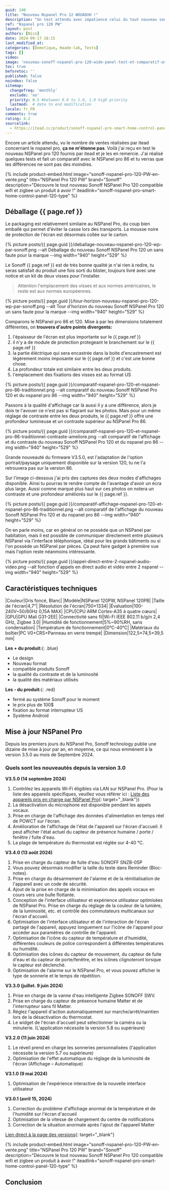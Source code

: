 ```yaml
---
guid: 140
title: "Nouveau Nspanel Pro 12 WOUAOUH !"
description: "Un test attendu avec impatience celui du tout nouveau sonoff Nspanel pro 120 PW, un format qui fait l'unanimité mais il n'y a pas que la taille qui compte. Je vais tu t'en doute le comparer au NsPanel Pro 86"
ref: "Nspanel pro 120 PW"
layout: post
authors: [Nico]
date: 2024-09-17 18:15
last_modified_at: 
categories: [Domotique, Haade-lab, Tests]
tags: []
video: 
image: 'nouveau-sonoff-nspanel-pro-120-wide-panel-test-et-comparatif-avec-version-86.png'
toc: true
beforetoc: ''
published: false
noindex: false
sitemap:
  changefreq: 'monthly'
  exclude: 'no'
  priority: 0.5 #between 0.0 to 1.0, 1.0 high priority
  lastmod:  # date to end modification
locale: fr_FR
comments: true
rating: 4.2 
sourcelink:
  - https://itead.cc/product/sonoff-nspanel-pro-smart-home-control-panel-120-type/ref/122/
---
```


Encore un article attendu, vu le nombre de ventes réalisées par itead concernant le nspanel pro, **ça ne m'étonne pas**. Voilà j'ai reçu en test le nouveau NSPanel pro 120 fournis par itead et je les en remercie. J'ai réalisé quelques tests et fait un comparatif avec le NSPanel pro 86 et tu verras que les différences ne sont pas des moindres.

{% include product-embed.html image="sonoff-nspanel-pro-120-PW-en-vente.png" title="NSPanel Pro 120 PW" brand="Sonoff" description="Découvre le tout nouveau Sonoff NSPanel Pro 120 compatible wifi et zigbee un produit à avoir !" iteadlink="sonoff-nspanel-pro-smart-home-control-panel-120-type" %}

## Déballage {{ page.ref }}

Le packaging est relativement similaire au NSPanel Pro, du coup bien emballé qui permet d'éviter la casse lors des transports. La mousse noire de protection de l'écran est désormais collée sur le carton.

{% picture posts/{{ page.guid }}/deballage-nouveau-nspanel-pro-120-wp-par-sonoff.png --alt Déballage du nouveau Sonoff NSPanel Pro 120 un sans faute pour la marque --img width="940" height="529" %}

Le Sonoff {{ page.ref }} est de très bonne qualité je n'ai rien à redire, tu seras satisfait du produit une fois sorti du blister, toujours livré avec une notice et un kit de deux visses pour l'installer.

> Attention l'emplacement des visses et aux normes américaines, le reste est aux normes européennes.

{% picture posts/{{ page.guid }}/tour-horizon-nouveau-nspanel-pro-120-wp-par-sonoff.png --alt Tour d'horizon du nouveau Sonoff NSPanel Pro 120 un sans faute pour la marque --img width="940" height="529" %}

Comparons le NSPanel pro 86 et 120. Mise à par les dimensions totalement différentes, on **trouvera d'autre points divergents:**

1. l'épaisseur de l'écran est plus importante sur le {{ page.ref }}
2. il n'y a de module de protection protegeant le branchement sur le {{ page.ref }}
3. la partie éléctrique qui sera encastrée dans la boite d'encastrement est légèrement moins imposante sur le {{ page.ref }} et c'est une bonne chose.
4. La profondeur totale est similaire entre les deux produits.
5. l'emplacement des fixations des visses est au format US

{% picture posts/{{ page.guid }}/comparatif-nspanel-pro-120-et-nspanel-pro-86-traditionnel.png --alt comparatif du nouveau Sonoff NSPanel Pro 120 et du nspanel pro 86 --img width="940" height="529" %}

Passons à la qualité d'affichage car là aussi il y a une différence, alors je dois te l'avouer ce n'est pas si flagrant sur les photos. 
Mais pour un même réglage de contraste entre les deux produits, le {{ page.ref }} offre une profondeur lumineuse et un contraste supérieur au NSPanel Pro 86.

{% picture posts/{{ page.guid }}/comparatif-nspanel-pro-120-et-nspanel-pro-86-traditionnel-contraste-ameliore.png --alt comparatif de l'affichage et du contraste du nouveau Sonoff NSPanel Pro 120 et du nspanel pro 86 --img width="940" height="529" %}

Grande nouveauté du firmware V3.5.0, est l'adaptation de l'option portrait/paysage uniquement disponible sur la version 120, tu ne l'a retrouvera pas sur la version 86.

Sur l'image ci-dessous j'ai pris des captures des deux modes d'affichages disponible. Ainsi tu pourras te rendre compte de l'avantage d'avoir un écra plus large. Aussi comme marqué plus haut sur ces photos on notera un contraste et une profondeur améliorés sur le {{ page.ref }}.

{% picture posts/{{ page.guid }}/comparatif-affichage-nspanel-pro-120-et-nspanel-pro-86-traditionnel.png --alt comparatif de l'affichage du nouveau Sonoff NSPanel Pro 120 et du nspanel pro 86 --img width="940" height="529" %}

On en parle moins, car en général on ne possède que un NSPanel par habitation, mais il est possible de communiquer directement entre plusieurs NSPanel via l'interface téléphonique, idéal pour les grands bâtiments ou si l'on possède un NSPanel par pièces. Ça peut faire gadget à première vue mais l'option reste néanmoins intéressante.

{% picture posts/{{ page.guid }}/appel-direct-entre-2-nspanel-audio-video.png --alt fonction d'appels en direct audio et vidéo entre 2 nspanel --img width="940" height="529" %}

## Caractéristiques techniques

|Couleur|Gris foncé, Blanc|
|Modèle|NSPanel 120PW, NSPanel 120PB|
|Taille de l'écran|4,7"|
|Résolution de l'écran|750×1334|
|Évaluation|100-240V~50/60Hz 0,15A MAX|
|CPU|CPU ARM Cortex-A35 à quatre cœurs|
|GPU|GPU Mali G31-2EE|
|Connectivité sans fil|Wi-Fi IEEE 802.11 b/g/n 2,4 GHz, Zigbee 3.0|
|Humidité de fonctionnement|5%~90%RH, sans condensation|
|Température de fonctionnement|0°C-40°C|
|Matériaux du boîtier|PC V0+CRS+Panneau en verre trempé|
|Dimension|122,5×74,5×39,5 mm|

**Les + du produit:**{: .blue}

- Le design
- Nouveau format
- compatible produits Sonoff
- la qualité du contraste et de la luminosité
- la qualité des matériaux utilisés

**Les - du produit:**{: .red}

- fermé au système Sonoff pour le moment
- le prix plus de 100$
- fixation au format interrupteur US
- Système Android


## Mise à jour NSPanel Pro

Depuis les premiers jours du NSPanel Pro, Sonoff technology publie une dizaine de mise à jour par an, en moyenne, ce qui nous emmènent à la version 3.5.0 au mois de Septembre 2024.

### Quels sont les nouveautés depuis la version 3.0

**V3.5.0 (14 septembre 2024)**

1. Contrôlez les appareils Wi-Fi éligibles via LAN sur NSPanel Pro. (Pour la liste des appareils spécifiques, veuillez vous référer ici : [Liste des appareils pris en charge par NSPanel Pro](https://sonoff.tech/product-review/product-insight/nspanel-pro-supported-devices-list/){: target="_blank"})
2. La désactivation du microphone est disponible pendant les appels vocaux.
3. Prise en charge de l'affichage des données d'alimentation en temps réel de POWCT sur l'écran.
4. Amélioration de l'affichage de l'état de l'appareil sur l'écran d'accueil. Il peut afficher l'état actuel du capteur de présence humaine / porte / fenêtre / fuite d'eau.
5. La plage de température du thermostat est réglée sur 4-40 ℃.

**V3.4.0 (13 août 2024)**

1. Prise en charge du capteur de fuite d'eau SONOFF SNZB-05P
2. Vous pouvez désormais modifier la taille du texte dans Reminder (Bloc-notes).
3. Prise en charge du désarmement de l'alarme et de la réinitialisation de l'appareil avec un code de sécurité.
4. Ajout de la prise en charge de la minimisation des appels vocaux en cours vers une bulle flottante.
5. Conception de l'interface utilisateur et expérience utilisateur optimisées de NSPanel Pro. Prise en charge du réglage de la couleur de la lumière, de la luminosité, etc. et contrôle des commutateurs multicanaux sur l'écran d'accueil.
6. Optimisation de l'interface utilisateur et de l'interaction de l'écran partagé de l'appareil, appuyez longuement sur l'icône de l'appareil pour accéder aux paramètres de contrôle de l'appareil.
7. Optimisation de l'icône du capteur de température et d'humidité, différentes couleurs de police correspondent à différentes températures ou humidité.
8. Optimisation des icônes du capteur de mouvement, du capteur de fuite d'eau et du capteur de porte/fenêtre, et les icônes clignoteront lorsque le capteur est déclenché.
9. Optimisation de l'alarme sur le NSPanel Pro, et vous pouvez afficher le type de sonnerie et le temps de répétition.

**V3.3.0 (juillet. 9 juin 2024)**

1. Prise en charge de la vanne d'eau intelligente Zigbee SONOFF SWV.
2. Prise en charge du capteur de présence humaine Matter et de l'interrupteur sans fil Matter.
3. Réglez l'appareil d'action automatiquement sur marche/arrêt/maintien lors de la désactivation du thermostat.
4. Le widget de l'écran d'accueil peut sélectionner la caméra ou la minuterie. (L'application nécessite la version 5.8 ou supérieure)

**V3.2.0 (11 juin 2024)**

1. Le réveil prend en charge les sonneries personnalisées (l'application nécessite la version 5.7 ou supérieure)
2. Optimisation de l'effet automatique du réglage de la luminosité de l'écran (Affichage – Automatique)

**V3.1.0 (9 mai 2024)**


1. Optimisation de l'expérience interactive de la nouvelle interface utilisateur

**V3.0.1 (avril 15, 2024)**

1. Correction du problème d'affichage anormal de la température et de l'humidité sur l'écran d'accueil
2. Optimisation de la vitesse de chargement du centre de notifications
3. Correction de la situation anormale après l'ajout de l'appareil Matter

[Lien direct à la page des versions](https://sonoff.tech/product-review/product-insight/sonoff-nspanel-pro-version-update-information-and-faq/){: target="_blank"}

{% include product-embed.html image="sonoff-nspanel-pro-120-PW-en-vente.png" title="NSPanel Pro 120 PW" brand="Sonoff" description="Découvre le tout nouveau Sonoff NSPanel Pro 120 compatible wifi et zigbee un produit à avoir !" iteadlink="sonoff-nspanel-pro-smart-home-control-panel-120-type" %}

## Conclusion

